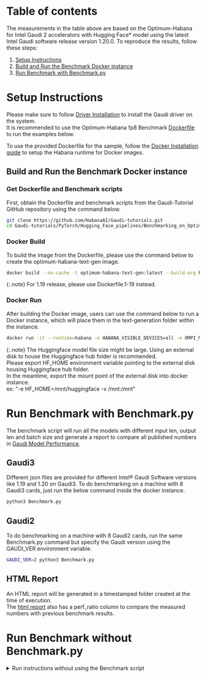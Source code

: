 # Table of contents
The measurements in the table above are based on the Optimum-Habana for Intel Gaudi 2 accelerators with Hugging Face* model using the latest Intel Gaudi software release version 1.20.0. To reproduce the results, follow these steps:
1. [Setup Instructions](#setup-instructions)
2. [Build and Run the Benchmark Docker instance](#build-and-run-the-benchmark-docker-instance)
3. [Run Benchmark with Benchmark.py](#run-benchmark-with-benchmarkpy)

# Setup Instructions

Please make sure to follow [Driver Installation](https://docs.habana.ai/en/latest/Installation_Guide/Driver_Installation.html) to install the Gaudi driver on the system.  
It is recommended to use the Optimum-Habana fp8 Benchmark [Dockerfile](https://github.com/HabanaAI/Gaudi-tutorials/blob/main/PyTorch/Hugging_Face_pipelines/Benchmarking_on_Optimum-habana_with_fp8/Dockerfile) to run the examples below.

To use the provided Dockerfile for the sample, follow the [Docker Installation guide](https://docs.habana.ai/en/latest/Installation_Guide/Additional_Installation/Docker_Installation.html) to setup the Habana runtime for Docker images.  

## Build and Run the Benchmark Docker instance 

### Get Dockerfile and Benchmark scripts
First, obtain the Dockerfile and benchmark scripts from the Gaudi-Tutorial GitHub repository using the command below.  

```bash
git clone https://github.com/HabanaAI/Gaudi-tutorials.git
cd Gaudi-tutorials/PyTorch/Hugging_Face_pipelines/Benchmarking_on_Optimum-habana_with_fp8
```
### Docker Build
To build the image from the Dockerfile, please use the command below to create the optimum-habana-text-gen image.
```bash
docker build --no-cache -t optimum-habana-text-gen:latest --build-arg https_proxy=$https_proxy --build-arg http_proxy=$http_proxy -f Dockerfile .
```

{:.note} For 1.19 release, please use Dockerfile.1-19 instead.   

### Docker Run
After building the Docker image, users can use the command below to run a Docker instance, which will place them in the text-generation folder within the instance.
```bash
docker run -it --runtime=habana -e HABANA_VISIBLE_DEVICES=all -e OMPI_MCA_btl_vader_single_copy_mechanism=none   --cap-add=ALL --privileged=true  --net=host --ipc=host optimum-habana-text-gen:latest
```
{:.note} The Huggingface model file size might be large. Using an external disk to house the Huggingface hub folder is recommended. \
Please export HF_HOME environment variable pointing to the external disk housing Huggingface hub folder. \
In the meantime, export the mount point of the external disk into docker instance. \
ex: "-e HF_HOME=/mnt/huggingface -v /mnt:/mnt"

# Run Benchmark with Benchmark.py
The benchmark script will run all the models with different input len, output len and batch size and generate a report to compare all published numbers in [Gaudi Model Performance](https://www.intel.com/content/www/us/en/developer/platform/gaudi/model-performance.html).  

## Gaudi3
Different json files are provided for different Intel® Gaudi Software versions like 1.19 and 1.20 on Gaudi3.
To do benchmarking on a machine with 8 Gaudi3 cards, just run the below command inside the docker instance. 
```bash
python3 Benchmark.py
```
## Gaudi2
To do benchmarking on a machine with 8 Gaudi2 cards, run the same Benchmark.py command but specify the Gaudi version using the GAUDI_VER environment variable. 
```bash
GAUDI_VER=2 python3 Benchmark.py
```
## HTML Report
An HTML report will be generated in a timestamped folder created at the time of execution.  
The [html report](https://github.com/HabanaAI/Gaudi-tutorials/tree/main/PyTorch/Hugging_Face_pipelines/Benchmarking_on_Optimum-habana_with_fp8#html-report) also has a perf_ratio column to compare the measured numbers with previous benchmark results. 

# Run Benchmark without Benchmark.py
<details>
<summary> Run instructions without using the Benchmark script  </summary>
  
## Tensor quantization statisics measurement
This step needs to be completed only once for each model with the corresponding world size values.  
The hqt_output generated after this step will be used for the FP8 run.  
If changing models for the FP8 run, repeat this step to obtain the relevant hqt_output.  

Here is an example to measure the tensor quantization statistics for LLama2 or 3 models:  
{:.note}Please note that Llama3-405B requires a minimum of 8 Gaudi3 cards.

Export different values to the following environment variables to change parameters for tensor quantization statistics:  
| Environment Variable | Values |
|------------------|------------|
| model_name | meta-llama/Llama-2-70b-hf,  meta-llama/Llama-2-7b-hf, meta-llama/Llama-3.1-405B-Instruct, meta-llama/Llama-3.1-70B-Instruct, meta-llama/Llama-3.3-70B-Instruct, and meta-llama/Llama-3.1-8B-Instruct |
| world_size | 1, 2, 8 |

```bash
export model_name=meta-llama/Llama-2-70b-hf
export world_size=2
```

```bash
HF_DATASETS_TRUST_REMOTE_CODE=true QUANT_CONFIG=./quantization_config/maxabs_measure.json TQDM_DISABLE=1 python3 ../gaudi_spawn.py \
--use_deepspeed --world_size ${world_size} run_lm_eval.py \
-o acc_llama_quant.json \
--model_name_or_path ${model_name} \
--warmup 0 \
--use_hpu_graphs \
--use_kv_cache \
--trim_logits \
--batch_size 1 \
--bucket_size=128 \
--bucket_internal \
--trust_remote_code \
--tasks hellaswag lambada_openai piqa winogrande \
--bf16 \
--attn_softmax_bf16 \
--use_flash_attention \
--flash_attention_recompute \
--flash_attention_causal_mask
```

## Quantize and run the fp8 model

Here is an example to quantize the model based on previous measurements for LLama2 or 3 models:

Export different values to the following environment variables to change parameters for tensor quantization statistics:  
| Environment Variable | Values |
|------------------|------------|
| model_name | meta-llama/Llama-2-70b-hf, meta-llama/Llama-2-7b-hf, meta-llama/Llama-3.1-405B-Instruct, meta-llama/Llama-3.1-70B-Instruct, meta-llama/Llama-3.3-70B-Instruct, and meta-llama/Llama-3.1-8B-Instruct |
| input_len | 128, 2048, and etc |
| output_len | 128, 2048, and etc |
| batch_size | 350, 1512, 1750, and etc |
| world_size | 1, 2, 8 |

{:.note}Please note that Llama3-405B requires a minimum of 8 Gaudi3 cards.

Here is an example to run llama2-70b with input tokens length=128, output tokens length=128 and batch size = 1750 
```bash
export model_name=meta-llama/Llama-2-70b-hf
export input_len=128
export output_len=128
export batch_size=1750
export world_size=2
```
After setting the environment variables, run the FP8 model using the following command:  
```bash
HF_DATASETS_TRUST_REMOTE_CODE=true QUANT_CONFIG=./quantization_config/maxabs_quant.json TQDM_DISABLE=1 python3 ../gaudi_spawn.py \
--use_deepspeed --world_size ${world_size} run_generation.py \
--model_name_or_path ${model_name} \
--attn_softmax_bf16 \
--use_hpu_graphs \
--limit_hpu_graphs \
--trim_logits \
--use_kv_cache \
--use_flash_attention \
--flash_attention_recompute \
--flash_attention_causal_mask  \
--bucket_size=128 \
--bucket_internal \
--attn_batch_split 2  \
--bf16 \
--batch_size ${batch_size} \
--max_new_tokens ${output_len} \
--max_input_tokens ${input_len} \
--warmup 2
```
{:.note}Please note that Llama3-405B requires --book\_source additionally to achieve better performance. Llama3.3-70B model also doesn't require the "--attn\_batch\_split 2" argument.
</details>

